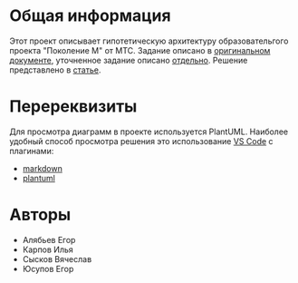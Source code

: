 # Общая информация
Этот проект описывает гипотетическую архитектуру образовательгого проекта "Поколение М" от МТС. Задание описано в [оригинальном документе](requirements/Architectural%20Kata%202023.docx), уточненное задание описано [отдельно](task.md). Решение представлено в [статье](solution.md).

# Перереквизиты
Для просмотра диаграмм в проекте используется PlantUML. Наиболее удобный способ просмотра решения это использование [VS Code](https://code.visualstudio.com/download) с плагинами:
- [markdown](https://marketplace.visualstudio.com/items?itemName=yzhang.markdown-all-in-one)
- [plantuml](https://marketplace.visualstudio.com/items?itemName=jebbs.plantuml)

# Авторы
- Алябьев Егор
- Карпов Илья
- Сысков Вячеслав
- Юсупов Егор

